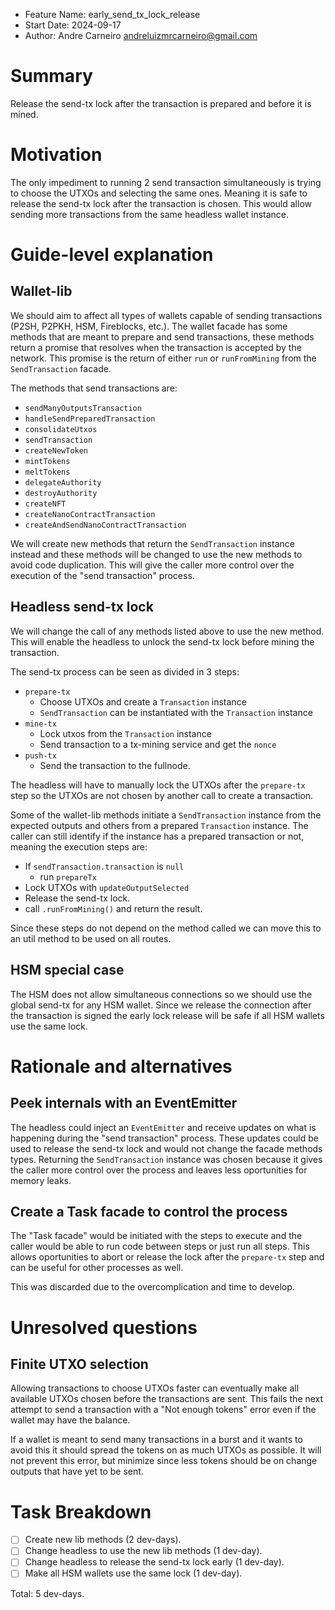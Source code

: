 - Feature Name: early_send_tx_lock_release
- Start Date: 2024-09-17
- Author: Andre Carneiro <andreluizmrcarneiro@gmail.com>

# Summary
[summary]: #summary

Release the send-tx lock after the transaction is prepared and before it is mined.

# Motivation
[motivation]: #motivation

The only impediment to running 2 send transaction simultaneously is trying to choose the UTXOs and selecting the same ones.
Meaning it is safe to release the send-tx lock after the transaction is chosen.
This would allow sending more transactions from the same headless wallet instance.

# Guide-level explanation
[guide-level-explanation]: #guide-level-explanation

## Wallet-lib

We should aim to affect all types of wallets capable of sending transactions (P2SH, P2PKH, HSM, Fireblocks, etc.).
The wallet facade has some methods that are meant to prepare and send transactions, these methods return a promise that resolves when the transaction is accepted by the network.
This promise is the return of either `run` or `runFromMining` from the `SendTransaction` facade.

The methods that send transactions are:

- `sendManyOutputsTransaction`
- `handleSendPreparedTransaction`
- `consolidateUtxos`
- `sendTransaction`
- `createNewToken`
- `mintTokens`
- `meltTokens`
- `delegateAuthority`
- `destroyAuthority`
- `createNFT`
- `createNanoContractTransaction`
- `createAndSendNanoContractTransaction`

We will create new methods that return the `SendTransaction` instance instead and these methods will be changed to use the new methods to avoid code duplication.
This will give the caller more control over the execution of the "send transaction" process.

## Headless send-tx lock

We will change the call of any methods listed above to use the new method.
This will enable the headless to unlock the send-tx lock before mining the transaction.

The send-tx process can be seen as divided in 3 steps:

- `prepare-tx`
  - Choose UTXOs and create a `Transaction` instance
  - `SendTransaction` can be instantiated with the `Transaction` instance
- `mine-tx`
  - Lock utxos from the `Transaction` instance
  - Send transaction to a tx-mining service and get the `nonce`
- `push-tx`
  - Send the transaction to the fullnode.

The headless will have to manually lock the UTXOs after the `prepare-tx` step so the UTXOs are not chosen by another call to create a transaction.

Some of the wallet-lib methods initiate a `SendTransaction` instance from the expected outputs and others from a prepared `Transaction` instance.
The caller can still identify if the instance has a prepared transaction or not, meaning the execution steps are:

- If `sendTransaction.transaction` is `null`
  - run `prepareTx`
- Lock UTXOs with `updateOutputSelected`
- Release the send-tx lock.
- call `.runFromMining()` and return the result.

Since these steps do not depend on the method called we can move this to an util method to be used on all routes.

## HSM special case

The HSM does not allow simultaneous connections so we should use the global send-tx for any HSM wallet.
Since we release the connection after the transaction is signed the early lock release will be safe if all HSM wallets use the same lock.

# Rationale and alternatives
[rationale-and-alternatives]: #rationale-and-alternatives

## Peek internals with an EventEmitter

The headless could inject an `EventEmitter` and receive updates on what is happening during the "send transaction" process.
These updates could be used to release the send-tx lock and would not change the facade methods types.
Returning the `SendTransaction` instance was chosen because it gives the caller more control over the process and leaves less oportunities for memory leaks.

## Create a Task facade to control the process

The "Task facade" would be initiated with the steps to execute and the caller would be able to run code between steps or just run all steps.
This allows oportunities to abort or release the lock after the `prepare-tx` step and can be useful for other processes as well.

This was discarded due to the overcomplication and time to develop.

# Unresolved questions

## Finite UTXO selection

Allowing transactions to choose UTXOs faster can eventually make all available UTXOs chosen before the transactions are sent.
This fails the next attempt to send a transaction with a "Not enough tokens" error even if the wallet may have the balance.

If a wallet is meant to send many transactions in a burst and it wants to avoid this it should spread the tokens on as much UTXOs as possible.
It will not prevent this error, but minimize since less tokens should be on change outputs that have yet to be sent.

# Task Breakdown
[task-breakdown]: #task-breakdown

- [ ] Create new lib methods (2 dev-days).
- [ ] Change headless to use the new lib methods (1 dev-day).
- [ ] Change headless to release the send-tx lock early (1 dev-day).
- [ ] Make all HSM wallets use the same lock (1 dev-day).

Total: 5 dev-days.
